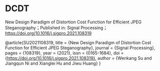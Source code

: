 # DCDT
New Design Paradigm of Distortion Cost Function for Efficient JPEG Steganography；Published in: Signal Processing；
https://doi.org/10.1016/j.sigpro.2021.108319

@article{SU2021108319,
title = {New Design Paradigm of Distortion Cost Function for Efficient JPEG Steganography},
journal = {Signal Processing},
pages = {108319},
year = {2021},
issn = {0165-1684},
doi = {https://doi.org/10.1016/j.sigpro.2021.108319},
author = {Wenkang Su and Jiangqun Ni and Xianglei Hu and Jiwu Huang}
}
